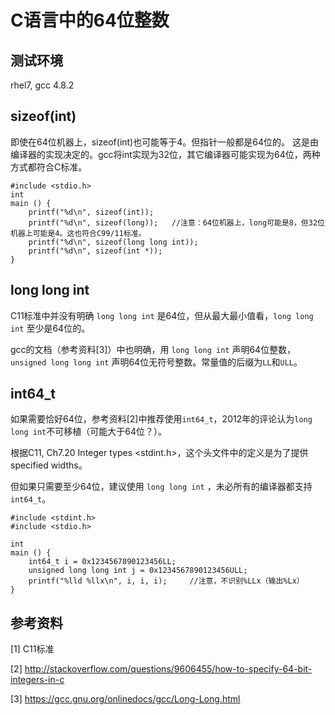 # C语言中的64位整数

## 测试环境

rhel7, gcc 4.8.2

## sizeof(int)

即使在64位机器上，sizeof(int)也可能等于4。但指针一般都是64位的。
这是由编译器的实现决定的。gcc将int实现为32位，其它编译器可能实现为64位，两种方式都符合C标准。

	#include <stdio.h>
	int 
	main () {
		printf("%d\n", sizeof(int));
		printf("%d\n", sizeof(long));	//注意：64位机器上，long可能是8，但32位机器上可能是4。这也符合C99/11标准。
		printf("%d\n", sizeof(long long int));
		printf("%d\n", sizeof(int *));
	}

## long long int

C11标准中并没有明确 `long long int` 是64位，但从最大最小值看，`long long int` 至少是64位的。

gcc的文档（参考资料[3]）中也明确，用 `long long int` 声明64位整数，`unsigned long long int` 声明64位无符号整数。常量值的后缀为`LL`和`ULL`。

## int64_t

如果需要恰好64位，参考资料[2]中推荐使用`int64_t`，2012年的评论认为`long long int`不可移植（可能大于64位？）。

根据C11, Ch7.20 Integer types <stdint.h>，这个头文件中的定义是为了提供specified widths。

但如果只需要至少64位，建议使用 `long long int` ，未必所有的编译器都支持`int64_t`。

	#include <stdint.h>
	#include <stdio.h>
	
	int 
	main () {
		int64_t i = 0x1234567890123456LL;
		unsigned long long int j = 0x1234567890123456ULL;
		printf("%lld %llx\n", i, i, i);		//注意，不识别%LLx（输出%Lx）
	}

## 参考资料

[1] C11标准

[2] http://stackoverflow.com/questions/9606455/how-to-specify-64-bit-integers-in-c

[3] https://gcc.gnu.org/onlinedocs/gcc/Long-Long.html
